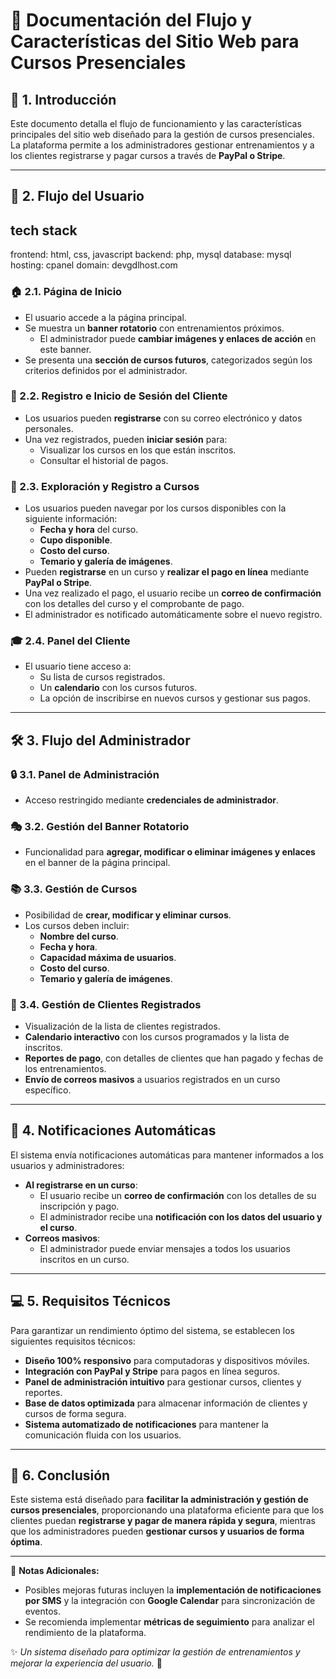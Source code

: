 # 📖 Documentación del Flujo y Características del Sitio Web para Cursos Presenciales

## 📌 1. Introducción
Este documento detalla el flujo de funcionamiento y las características principales del sitio web diseñado para la gestión de cursos presenciales. La plataforma permite a los administradores gestionar entrenamientos y a los clientes registrarse y pagar cursos a través de **PayPal o Stripe**.

---

## 🚀 2. Flujo del Usuario

## tech stack
frontend: html, css, javascript
backend: php, mysql
database: mysql
hosting: cpanel
domain: devgdlhost.com

### 🏠 2.1. Página de Inicio
- El usuario accede a la página principal.
- Se muestra un **banner rotatorio** con entrenamientos próximos.
  - El administrador puede **cambiar imágenes y enlaces de acción** en este banner.
- Se presenta una **sección de cursos futuros**, categorizados según los criterios definidos por el administrador.

### 🔑 2.2. Registro e Inicio de Sesión del Cliente
- Los usuarios pueden **registrarse** con su correo electrónico y datos personales.
- Una vez registrados, pueden **iniciar sesión** para:
  - Visualizar los cursos en los que están inscritos.
  - Consultar el historial de pagos.

### 📅 2.3. Exploración y Registro a Cursos
- Los usuarios pueden navegar por los cursos disponibles con la siguiente información:
  - **Fecha y hora** del curso.
  - **Cupo disponible**.
  - **Costo del curso**.
  - **Temario y galería de imágenes**.
- Pueden **registrarse** en un curso y **realizar el pago en línea** mediante **PayPal o Stripe**.
- Una vez realizado el pago, el usuario recibe un **correo de confirmación** con los detalles del curso y el comprobante de pago.
- El administrador es notificado automáticamente sobre el nuevo registro.

### 🎓 2.4. Panel del Cliente
- El usuario tiene acceso a:
  - Su lista de cursos registrados.
  - Un **calendario** con los cursos futuros.
  - La opción de inscribirse en nuevos cursos y gestionar sus pagos.

---

## 🛠️ 3. Flujo del Administrador

### 🔒 3.1. Panel de Administración
- Acceso restringido mediante **credenciales de administrador**.

### 🎭 3.2. Gestión del Banner Rotatorio
- Funcionalidad para **agregar, modificar o eliminar imágenes y enlaces** en el banner de la página principal.

### 📚 3.3. Gestión de Cursos
- Posibilidad de **crear, modificar y eliminar cursos**.
- Los cursos deben incluir:
  - **Nombre del curso**.
  - **Fecha y hora**.
  - **Capacidad máxima de usuarios**.
  - **Costo del curso**.
  - **Temario y galería de imágenes**.

### 👥 3.4. Gestión de Clientes Registrados
- Visualización de la lista de clientes registrados.
- **Calendario interactivo** con los cursos programados y la lista de inscritos.
- **Reportes de pago**, con detalles de clientes que han pagado y fechas de los entrenamientos.
- **Envío de correos masivos** a usuarios registrados en un curso específico.

---

## 📩 4. Notificaciones Automáticas
El sistema envía notificaciones automáticas para mantener informados a los usuarios y administradores:

- **Al registrarse en un curso**: 
  - El usuario recibe un **correo de confirmación** con los detalles de su inscripción y pago.
  - El administrador recibe una **notificación con los datos del usuario y el curso**.
- **Correos masivos**: 
  - El administrador puede enviar mensajes a todos los usuarios inscritos en un curso.

---

## 💻 5. Requisitos Técnicos
Para garantizar un rendimiento óptimo del sistema, se establecen los siguientes requisitos técnicos:

- **Diseño 100% responsivo** para computadoras y dispositivos móviles.
- **Integración con PayPal y Stripe** para pagos en línea seguros.
- **Panel de administración intuitivo** para gestionar cursos, clientes y reportes.
- **Base de datos optimizada** para almacenar información de clientes y cursos de forma segura.
- **Sistema automatizado de notificaciones** para mantener la comunicación fluida con los usuarios.

---

## 🎯 6. Conclusión
Este sistema está diseñado para **facilitar la administración y gestión de cursos presenciales**, proporcionando una plataforma eficiente para que los clientes puedan **registrarse y pagar de manera rápida y segura**, mientras que los administradores pueden **gestionar cursos y usuarios de forma óptima**.

---

📌 **Notas Adicionales:**
- Posibles mejoras futuras incluyen la **implementación de notificaciones por SMS** y la integración con **Google Calendar** para sincronización de eventos.
- Se recomienda implementar **métricas de seguimiento** para analizar el rendimiento de la plataforma.

✨ *Un sistema diseñado para optimizar la gestión de entrenamientos y mejorar la experiencia del usuario.* 🚀